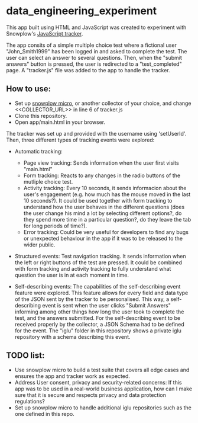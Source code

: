 # data_engineering_experiment
This app built using HTML and JavaScript was created to experiment with Snowplow's [JavaScript tracker](https://github.com/snowplow/snowplow/wiki/javascript-tracker).

The app consits of a simple multiple choice test where a fictional user "John_Smith1999" has been logged in and asked to complete the test. The user can select an answer to several questions. Then, when the "submit answers" button is pressed, the user is redirected to a "test_completed" page. A "tracker.js" file was added to the app to handle the tracker.

## How to use:
  - Set up [snowplow micro](https://github.com/snowplow-incubator/snowplow-micro/), or another collector of your choice, and change <<COLLECTOR_URL>> in line 6 of tracker.js
  - Clone this repository.
  - Open app/main.html in your browser.

The tracker was set up and provided with the username using 'setUserId'. Then, three different types of tracking events were explored:
  - Automatic tracking:
    - Page view tracking: Sends information when the user first visits "main.html"
    - Form tracking: Reacts to any changes in the radio buttons of the mutliple choice test. 
    - Activity tracking: Every 10 seconds, it sends informacion about the user's engagement (e.g. how much has the mouse moved in the last 10 seconds?). It could be used together with form tracking to understand how the user behaves in the different questions (does the user change his mind a lot by selecting different options?, do they spend more time in a particular question?, do they leave the tab for long periods of time?).
    - Error tracking: Could be very useful for developers to find any bugs or unexpected behaviour in the app if it was to be released to the wider public.
         
  - Structured events: Test navigation tracking. It sends information when the left or right buttons of the test are pressed. It could be combined with form tracking and activity tracking to fully understand what question the user is in at each moment in time.
  
  - Self-describing events: The capabilities of the self-describing event feature were explored. This feature allows for every field and data type of the JSON sent by the tracker to be personalised. This way, a self-describing event is sent when the user clicks "Submit Answers" informing among other things how long the user took to complete the test, and the answers submitted. For the self-describing event to be received properly by the collector, a JSON Schema had to be defined for the event. The "iglu" folder in this repository shows a private iglu repository with a schema describing this event.
 
## TODO list:
  - Use snowplow micro to build a test suite that covers all edge cases and ensures the app and tracker work as expected.
  - Address User consent, privacy and security-related concerns: If this app was to be used in a real-world business application, how can I make sure that it is secure and respects privacy and data protection regulations?
  - Set up snowplow micro to handle additional iglu repositories such as the one defined in this repo.

